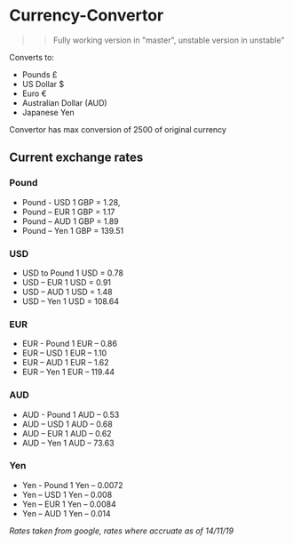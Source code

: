 # Currency-Convertor

>> Fully working version in "master", unstable version in unstable"

Converts to:
-	Pounds £ 
-	US Dollar $ 
-	Euro € 
-	Australian Dollar (AUD)
-	Japanese Yen 

Convertor has max conversion of 2500 of original currency

## Current exchange rates

### Pound

- Pound - USD	1 GBP = 1.28,
- Pound – EUR	1 GBP = 1.17
- Pound – AUD	1 GBP = 1.89
- Pound – Yen	1 GBP = 139.51
### USD

- USD to Pound	1 USD = 0.78
- USD – EUR	1 USD = 0.91
- USD – AUD	1 USD = 1.48
- USD – Yen	1 USD = 108.64
### EUR

- EUR - Pound	1 EUR – 0.86
- EUR – USD	1 EUR – 1.10
- EUR – AUD 	1 EUR – 1.62
- EUR – Yen	1 EUR – 119.44
### AUD

- AUD - Pound	1 AUD – 0.53
- AUD – USD	1 AUD – 0.68
- AUD – EUR	1 AUD – 0.62
- AUD – Yen	1 AUD – 73.63

### Yen

- Yen - Pound	1 Yen – 0.0072
- Yen – USD	1 Yen – 0.008
- Yen – EUR	1 Yen – 0.0084
- Yen – AUD	1 Yen – 0.014

*Rates taken from google, rates where accruate as of 14/11/19*
